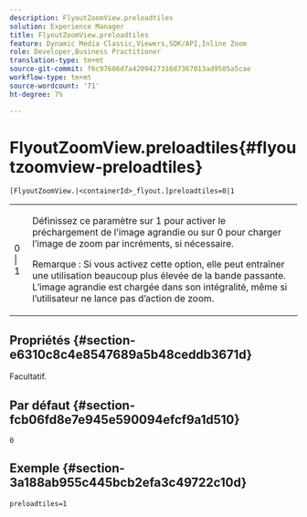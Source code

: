 ```yaml
---
description: FlyoutZoomView.preloadtiles
solution: Experience Manager
title: FlyoutZoomView.preloadtiles
feature: Dynamic Media Classic,Viewers,SDK/API,Inline Zoom
role: Developer,Business Practitioner
translation-type: tm+mt
source-git-commit: f6c97606d7a4209427316d7367013ad9585a5cae
workflow-type: tm+mt
source-wordcount: '71'
ht-degree: 7%

---
```



# FlyoutZoomView.preloadtiles{#flyoutzoomview-preloadtiles}

`[FlyoutZoomView.|<containerId>_flyout.]preloadtiles=0|1`

<table id="table_8E44EC404A1A45C59EA1EF2766613930"> 
 <tbody> 
  <tr> 
   <td colname="col1"> <p> <span class="codeph"> 0 | 1 </span> </p> </td> 
   <td colname="col2"> <p> Définissez ce paramètre sur <span class="codeph"> 1</span> pour activer le préchargement de l’image agrandie ou sur <span class="codeph"> 0</span> pour charger l’image de zoom par incréments, si nécessaire. </p> <p> <p>Remarque :  Si vous activez cette option, elle peut entraîner une utilisation beaucoup plus élevée de la bande passante. L’image agrandie est chargée dans son intégralité, même si l’utilisateur ne lance pas d’action de zoom. </p> </p> </td> 
  </tr> 
 </tbody> 
</table>

## Propriétés {#section-e6310c8c4e8547689a5b48ceddb3671d}

Facultatif.

## Par défaut {#section-fcb06fd8e7e945e590094efcf9a1d510}

`0`

## Exemple {#section-3a188ab955c445bcb2efa3c49722c10d}

`preloadtiles=1`
